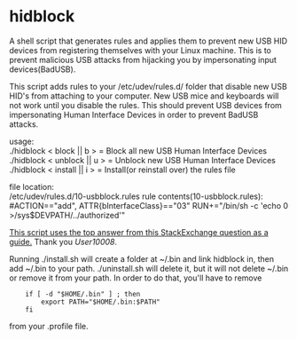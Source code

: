 # hidblock
A shell script that generates rules and applies them to prevent new USB HID 
devices from registering themselves with your Linux machine. This is to prevent 
malicious USB attacks from hijacking you by impersonating input devices(BadUSB).    

This script adds rules to your /etc/udev/rules.d/ folder that disable
new USB HID's from attaching to your computer. New USB mice and keyboards
will not work until you disable the rules. This should prevent USB devices 
from impersonating Human Interface Devices in order to prevent BadUSB attacks.    
 
usage:  
        ./hidblock < block || b > = Block all new USB Human Interface Devices  
        ./hidblock < unblock || u > = Unblock new USB Human Interface Devices  
        ./hidblock < install || i > = Install(or reinstall over) the rules file    

file location:  
        /etc/udev/rules.d/10-usbblock.rules rule contents(10-usbblock.rules):  
        #ACTION=="add", ATTR{bInterfaceClass}=="03" RUN+="/bin/sh -c 'echo 0 >/sys$DEVPATH/../authorized'"    


[This script uses the top answer from this StackExchange question as a guide.](https://security.stackexchange.com/questions/64524/how-to-prevent-badusb-attacks-on-linux-desktop) Thank you *User10008*.  

Running ./install.sh will create a folder at ~/.bin and link hidblock in, then 
add ~/.bin to your path. ./uninstall.sh will delete it, but it will not delete 
~/.bin or remove it from your path. In order to do that, you'll have to remove  

        if [ -d "$HOME/.bin" ] ; then
            export PATH="$HOME/.bin:$PATH"
        fi

from your .profile file.